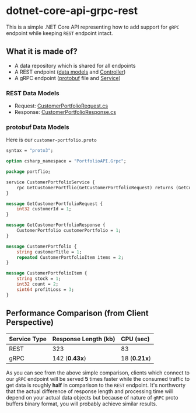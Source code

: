 # dotnet-core-api-grpc-rest
This is a simple .NET Core API representing how to add support for `gRPC` endpoint while keeping `REST` endpoint intact.

## What it is made of?
- A data repository which is shared for all endpoints
- A REST endpoint ([data models](https://github.com/mafshin/dotnet-core-api-grpc-rest/tree/master#rest-data-models) and [Controller](https://github.com/mafshin/dotnet-core-api-grpc-rest/blob/master/PortfolioAPI/PortfolioAPI/RestApi/CustomerPortfolioController.cs))
- A gRPC endpoint ([protobuf](https://github.com/mafshin/dotnet-core-api-grpc-rest/tree/master#protobuf-data-models) file and [Service](https://github.com/mafshin/dotnet-core-api-grpc-rest/blob/master/PortfolioAPI/PortfolioAPI/Services/CustomerPortfolioService.cs))

### REST Data Models
  - Request: [CustomerPortfolioRequest.cs](https://github.com/mafshin/dotnet-core-api-grpc-rest/blob/master/PortfolioAPI/PortfolioAPI/Models/Rest/CustomerPortfolioRequest.cs)
  - Response: [CustomerPortfolioResponse.cs](https://github.com/mafshin/dotnet-core-api-grpc-rest/blob/master/PortfolioAPI/PortfolioAPI/Models/Rest/CustomerPortfolioResponse.cs)

### protobuf Data Models

Here is our `customer-portfolio.proto`

```proto
syntax = "proto3";

option csharp_namespace = "PortfolioAPI.Grpc";

package portflio;

service CustomerPortfolioService {
	rpc GetCustomerPortflio(GetCustomerPortfolioRequest) returns (GetCustomerPortfolioResponse);
}

message GetCustomerPortfolioRequest {
	int32 customerId = 1;
}

message GetCustomerPortfolioResponse {
    CustomerPortfolio customerPortfolio = 1;
}

message CustomerPortfolio {
	string customerTitle = 1;
	repeated CustomerPortfolioItem items = 2;
}

message CustomerPortfolioItem {
	string stock = 1;
	int32 count = 2;
	sint64 profitLoss = 3;
}

```


## Performance Comparison (from Client Perspective)

| Service Type | Response Length (kb) | CPU (sec) |
---------------|:------------|:----------|
| REST |  323 | 83 |
| gRPC |  142 (**0.43x**)| 18 (**0.21x**)	|

As you can see from the above simple comparison, clients which connect to our `gRPC` endpoint will be served **5** times faster
while the consumed traffic to get data is roughly **half** in comparison to the `REST` endpoint. It's northworty that the 
actual difference of response length and processing time will depend on your actual data objects but because of nature of
`gRPC` proto buffers binary format, you will probably achieve similar results.
